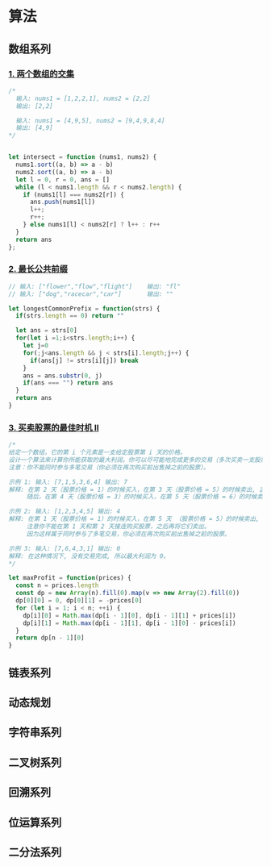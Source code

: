 # 算法

## 数组系列

### [1. 两个数组的交集](https://leetcode-cn.com/problems/intersection-of-two-arrays-ii/)
```js
/*
  输入: nums1 = [1,2,2,1], nums2 = [2,2]
  输出: [2,2]

  输入: nums1 = [4,9,5], nums2 = [9,4,9,8,4]
  输出: [4,9] 
*/


let intersect = function (nums1, nums2) {
  nums1.sort((a, b) => a - b)
  nums2.sort((a, b) => a - b)
  let l = 0, r = 0, ans = []
  while (l < nums1.length && r < nums2.length) {
    if (nums1[l] === nums2[r]) {
      ans.push(nums1[l])
      l++;
      r++;
    } else nums1[l] < nums2[r] ? l++ : r++
  }
  return ans
};
```

### [2. 最长公共前缀](https://leetcode-cn.com/problems/longest-common-prefix/)
```js
// 输入: ["flower","flow","flight"]    输出: "fl"
// 输入: ["dog","racecar","car"]       输出: ""

let longestCommonPrefix = function(strs) {
  if(strs.length == 0) return ""

  let ans = strs[0]
  for(let i =1;i<strs.length;i++) {
    let j=0
    for(;j<ans.length && j < strs[i].length;j++) {
      if(ans[j] != strs[i][j]) break
    }
    ans = ans.substr(0, j)
    if(ans === "") return ans
  }
  return ans
}
```

### [3. 买卖股票的最佳时机 II](https://leetcode-cn.com/problems/best-time-to-buy-and-sell-stock-ii/)
```js
/*
给定一个数组，它的第 i 个元素是一支给定股票第 i 天的价格。
设计一个算法来计算你所能获取的最大利润。你可以尽可能地完成更多的交易（多次买卖一支股票）。
注意：你不能同时参与多笔交易（你必须在再次购买前出售掉之前的股票）。

示例 1: 输入: [7,1,5,3,6,4] 输出: 7
解释: 在第 2 天（股票价格 = 1）的时候买入，在第 3 天（股票价格 = 5）的时候卖出, 这笔交易所能获得利润 = 5-1 = 4 。
     随后，在第 4 天（股票价格 = 3）的时候买入，在第 5 天（股票价格 = 6）的时候卖出, 这笔交易所能获得利润 = 6-3 = 3 。

示例 2: 输入: [1,2,3,4,5] 输出: 4
解释: 在第 1 天（股票价格 = 1）的时候买入，在第 5 天 （股票价格 = 5）的时候卖出, 这笔交易所能获得利润 = 5-1 = 4 。
     注意你不能在第 1 天和第 2 天接连购买股票，之后再将它们卖出。
     因为这样属于同时参与了多笔交易，你必须在再次购买前出售掉之前的股票。

示例 3: 输入: [7,6,4,3,1] 输出: 0
解释: 在这种情况下, 没有交易完成, 所以最大利润为 0。
*/

let maxProfit = function(prices) {
  const n = prices.length
  const dp = new Array(n).fill(0).map(v => new Array(2).fill(0))
  dp[0][0] = 0, dp[0][1] = -prices[0]
  for (let i = 1; i < n; ++i) {
    dp[i][0] = Math.max(dp[i - 1][0], dp[i - 1][1] + prices[i])
    dp[i][1] = Math.max(dp[i - 1][1], dp[i - 1][0] - prices[i])
  }
  return dp[n - 1][0]
}
```

## 链表系列

## 动态规划

## 字符串系列

## 二叉树系列

## 回溯系列

## 位运算系列

## 二分法系列